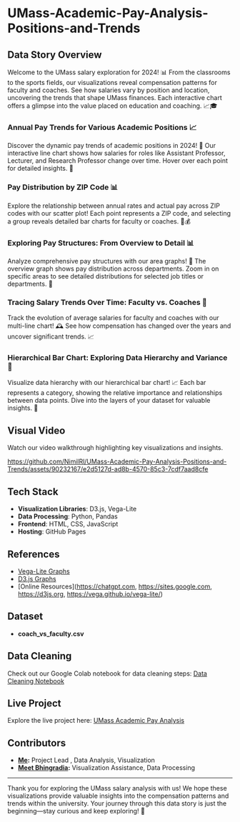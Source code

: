 # UMass-Academic-Pay-Analysis-Positions-and-Trends

## Data Story Overview
Welcome to the UMass salary exploration for 2024! 📊 From the classrooms to the sports fields, our visualizations reveal compensation patterns for faculty and coaches. See how salaries vary by position and location, uncovering the trends that shape UMass finances. Each interactive chart offers a glimpse into the value placed on education and coaching. 📈🎓

### Annual Pay Trends for Various Academic Positions 📈
Discover the dynamic pay trends of academic positions in 2024! 💼 Our interactive line chart shows how salaries for roles like Assistant Professor, Lecturer, and Research Professor change over time. Hover over each point for detailed insights. 🌟

### Pay Distribution by ZIP Code 📊
Explore the relationship between annual rates and actual pay across ZIP codes with our scatter plot! Each point represents a ZIP code, and selecting a group reveals detailed bar charts for faculty or coaches. 💼💰

### Exploring Pay Structures: From Overview to Detail 📊
Analyze comprehensive pay structures with our area graphs! 🌟 The overview graph shows pay distribution across departments. Zoom in on specific areas to see detailed distributions for selected job titles or departments. 💼

### Tracing Salary Trends Over Time: Faculty vs. Coaches 💼
Track the evolution of average salaries for faculty and coaches with our multi-line chart! 🕰️ See how compensation has changed over the years and uncover significant trends. 📈

### Hierarchical Bar Chart: Exploring Data Hierarchy and Variance 🌳
Visualize data hierarchy with our hierarchical bar chart! 📈 Each bar represents a category, showing the relative importance and relationships between data points. Dive into the layers of your dataset for valuable insights. 🚀

## Visual Video
Watch our video walkthrough highlighting key visualizations and insights.


https://github.com/NimilRl/UMass-Academic-Pay-Analysis-Positions-and-Trends/assets/90232167/e2d5127d-ad8b-4570-85c3-7cdf7aad8cfe



## Tech Stack
- **Visualization Libraries**: D3.js, Vega-Lite
- **Data Processing**: Python, Pandas
- **Frontend**: HTML, CSS, JavaScript
- **Hosting**: GitHub Pages

## References
- [Vega-Lite Graphs](https://vega.github.io/vega-lite/examples/)
- [D3.js Graphs](https://observablehq.com/@d3/gallery)
- [Online Resources](https://chatgpt.com, https://sites.google.com, https://d3js.org, https://vega.github.io/vega-lite/)

## Dataset
- **coach_vs_faculty.csv**

## Data Cleaning
Check out our Google Colab notebook for data cleaning steps: [Data Cleaning Notebook](https://colab.research.google.com/drive/1Kb9ydK_Tc3PuKsQMP71Nu3h2gbMGu7Iw#scrollTo=srkVyuMBiX6s)

## Live Project
Explore the live project here: [UMass Academic Pay Analysis](https://nimilrl.github.io/UMass-Academic-Pay-Analysis-Positions-and-Trends/index.html)

## Contributors
- **[Me](https://www.linkedin.com/in/nimil-lathiya/):** Project Lead , Data Analysis, Visualization
- **[Meet Bhingradia](https://www.linkedin.com/in/meet-bhingradiya-74049122a/):** Visualization Assistance, Data Processing


---
Thank you for exploring the UMass salary analysis with us! We hope these visualizations provide valuable insights into the compensation patterns and trends within the university. Your journey through this data story is just the beginning—stay curious and keep exploring! 🌟
